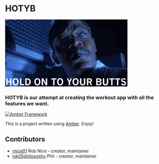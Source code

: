 # HOTYB
![](hotyb.gif)

### HOTYB is our attempt at creating the workout app with all the features _we_ want.

[![Amber Framework](https://img.shields.io/badge/using-amber_framework-orange.svg)](https://amberframework.org)

This is a project written using [Amber](https://amberframework.org). Enjoy!

## Contributors

- [rnice01](https://github.com/rnice01) Rob Nice - creator, maintainer
- [lok05philosophy](https://github.com/lok05philosophy) Phil - creator, maintainer
